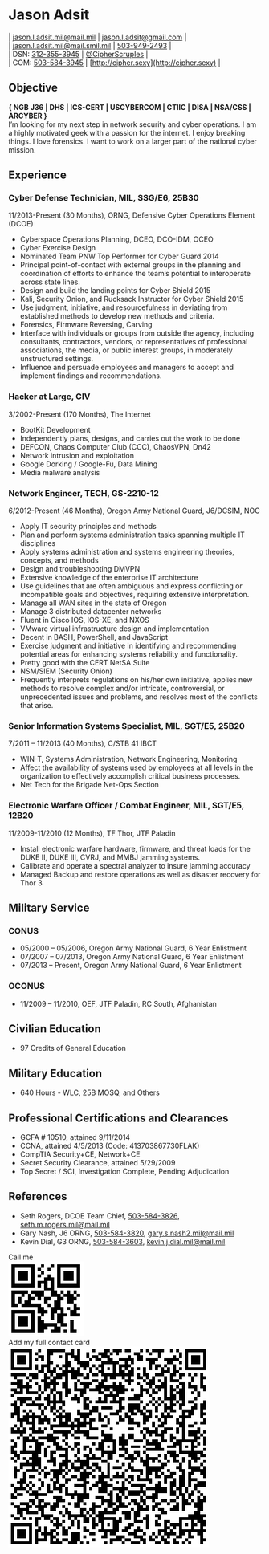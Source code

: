 # Jason Adsit  
| [jason.l.adsit.mil@mail.mil](mailto:jason.l.adsit.mil@mail.mil) | [jason.l.adsit@gmail.com](mailto:jason.l.adsit@gmail.com) |  
| [jason.l.adsit.mil@mail.smil.mil](https://en.wikipedia.org/wiki/SIPRNet) | [503-949-2493](tel:5039492493) |  
| DSN: [312-355-3945](tel:3123553945) | [@CipherScruples](https://twitter.com/CipherScruples) |  
| COM: [503-584-3945](tel:5035843945) | [http://cipher.sexy](http://cipher.sexy) |  
## Objective  
**{ NGB J36 | DHS | ICS-CERT | USCYBERCOM | CTIIC | DISA | NSA/CSS | ARCYBER }**  
I’m looking for my next step in network security and cyber operations. I am a highly motivated geek with a passion for the internet. I enjoy breaking things. I love forensics. I want to work on a larger part of the national cyber mission.  
## Experience  
### Cyber Defense Technician, MIL, SSG/E6, 25B30  
11/2013-Present (30 Months), ORNG, Defensive Cyber Operations Element (DCOE)  
* Cyberspace Operations Planning, DCEO, DCO-IDM, OCEO  
* Cyber Exercise Design  
* Nominated Team PNW Top Performer for Cyber Guard 2014  
* Principal point-of-contact with external groups in the planning and coordination of efforts to enhance the team’s potential to interoperate across state lines.  
* Design and build the landing points for Cyber Shield 2015  
* Kali, Security Onion, and Rucksack Instructor for Cyber Shield 2015  
* Use judgment, initiative, and resourcefulness in deviating from established methods to develop new methods and criteria.  
* Forensics, Firmware Reversing, Carving  
* Interface with individuals or groups from outside the agency, including consultants, contractors, vendors, or representatives of professional associations, the media, or public interest groups, in moderately unstructured settings.  
* Influence and persuade employees and managers to accept and implement findings and recommendations.  
### Hacker at Large, CIV  
3/2002-Present (170 Months), The Internet  
* BootKit Development  
* Independently plans, designs, and carries out the work to be done  
* DEFCON, Chaos Computer Club (CCC), ChaosVPN, Dn42  
* Network intrusion and exploitation  
* Google Dorking / Google-Fu, Data Mining  
* Media malware analysis  
### Network Engineer, TECH, GS-2210-12  
6/2012-Present (46 Months), Oregon Army National Guard, J6/DCSIM, NOC  
* Apply IT security principles and methods  
* Plan and perform systems administration tasks spanning multiple IT disciplines  
* Apply systems administration and systems engineering theories, concepts, and methods  
* Design and troubleshooting DMVPN  
* Extensive knowledge of the enterprise IT architecture  
* Use guidelines that are often ambiguous and express conflicting or incompatible goals and objectives, requiring extensive interpretation.  
* Manage all WAN sites in the state of Oregon  
* Manage 3 distributed datacenter networks  
* Fluent in Cisco IOS, IOS-XE, and NXOS  
* VMware virtual infrastructure design and implementation  
* Decent in BASH, PowerShell, and JavaScript  
* Exercise judgment and initiative in identifying and recommending potential areas for enhancing systems reliability and functionality.  
* Pretty good with the CERT NetSA Suite  
* NSM/SIEM (Security Onion)  
* Frequently interprets regulations on his/her own initiative, applies new methods to resolve complex and/or intricate, controversial, or unprecedented issues and problems, and resolves most of the conflicts that arise.  
### Senior Information Systems Specialist, MIL, SGT/E5, 25B20  
7/2011 – 11/2013 (40 Months), C/STB 41 IBCT  
* WIN-T, Systems Administration, Network Engineering, Monitoring  
* Affect the availability of systems used by employees at all levels in the organization to effectively accomplish critical business processes.  
* Net Tech for the Brigade Net-Ops Section  
### Electronic Warfare Officer / Combat Engineer, MIL, SGT/E5, 12B20  
11/2009-11/2010 (12 Months), TF Thor, JTF Paladin  
* Install electronic warfare hardware, firmware, and threat loads for the DUKE II, DUKE III, CVRJ, and MMBJ jamming systems.  
* Calibrate and operate a spectral analyzer to insure jamming accuracy  
* Managed Backup and restore operations as well as disaster recovery for Thor 3  
## Military Service  
### CONUS  
* 05/2000 – 05/2006, Oregon Army National Guard, 6 Year Enlistment  
* 07/2007 – 07/2013, Oregon Army National Guard, 6 Year Enlistment  
* 07/2013 – Present, Oregon Army National Guard, 6 Year Enlistment  
### OCONUS  
* 11/2009 – 11/2010, OEF, JTF Paladin, RC South, Afghanistan  
## Civilian Education  
* 97 Credits of General Education  
## Military Education  
* 640 Hours - WLC, 25B MOSQ, and Others  
## Professional Certifications and Clearances  
* GCFA # 10510, attained 9/11/2014  
* CCNA, attained 4/5/2013 (Code: 413703867730FLAK)  
* CompTIA Security+CE, Network+CE  
* Secret Security Clearance, attained 5/29/2009  
* Top Secret / SCI, Investigation Complete, Pending Adjudication  
## References  
* Seth Rogers, DCOE Team Chief, [503-584-3826](tel:5035843826), [seth.m.rogers.mil@mail.mil](mailto:seth.m.rogers.mil@mail.mil)  
* Gary Nash, J6 ORNG, [503-584-3820](tel:5035843820), [gary.s.nash2.mil@mail.mil](mailto:gary.s.nash2.mil@mail.mil)  
* Kevin Dial, G3 ORNG, [503-584-3603](tel:5035843603), [kevin.j.dial.mil@mail.mil](mailto:kevin.j.dial.mil@mail.mil)  
  
Call me  
![](https://raw.githubusercontent.com/jasonadsit/resume/master/callme.png)  
Add my full contact card  
![](https://raw.githubusercontent.com/jasonadsit/resume/master/adsit-vcard.png)  
